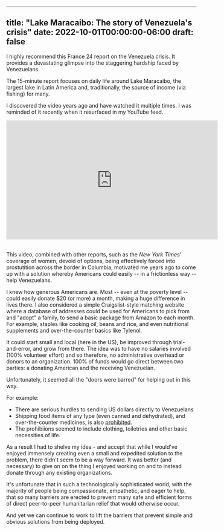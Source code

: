 
---
title: "Lake Maracaibo: The story of Venezuela's crisis"
date: 2022-10-01T00:00:00-06:00
draft: false
---

<!--more-->

I highly recommend this France 24 report on the Venezuela crisis. It provides a devastating glimpse into the staggering hardship faced by Venezuelans. 

The 15-minute report focuses on daily life around Lake Maracaibo, the largest lake in Latin America and, traditionally, the source of income (via fishing) for many. 

I discovered the video years ago and have watched it multiple times. I was reminded of it recently when it resurfaced in my YouTube feed. 

<iframe width="560" height="315" src="https://www.youtube.com/embed/el3OlIaUrsU" title="YouTube video player" frameborder="0" allow="accelerometer; autoplay; clipboard-write; encrypted-media; gyroscope; picture-in-picture" allowfullscreen></iframe>

<br/>This video, combined with other reports, such as the <em>New York Times</em>' coverage of women, devoid of options, being effectively forced into prostutition across the border in Columbia, motivated me years ago to come up with a solution whereby Americans could easily -- in a frictionless way -- help Venezuelans. 

I knew how generous Americans are. Most -- even at the poverty level -- could easily donate $20 (or more) a month, making a huge difference in lives there. I also considered a simple Craigslist-style matching website where a database of addresses could be used for Americans to pick from and "adopt" a family, to send a basic package from Amazon to each month. For example, staples like cooking oil, beans and rice, and even nutritional supplements and over-the-counter basics like Tylenol. 

It could start small and local (here in the US), be improved through trial-and-error, and grow from there. The idea was to have no salaries involved (100% volunteer effort) and so therefore, no administrative overhead or donors to an organization. 100% of funds would go direct between two parties: a donating American and the receiving Venezuelan.

Unfortunately, it seemed all the "doors were barred" for helping out in this way. 

For example: 

* There are serious hurdles to sending US dollars directly to Venezuelans
* Shipping food items of any type (even canned and dehydrated), and over-the-counter medicines, is also <a href="https://crossborder.fedex.com/us/assets/prohibited-restricted/venezuela/index.shtml" target="blank">prohibited</a>. 
* The prohibiions seemed to include clothing, toiletries and other basic necessities of life. 
  
As a result I had to shelve my idea - and accept that while I would've enjoyed immensely creating even a small and expedited solution to the problem, there didn't seem to be a way forward. It was better (and necessary) to give on on the thing I enjoyed working on and to instead donate through any existing organizations.

It's unfortunate that in such a technologically sophisticated world, with the majority of people being compassionate, empathetic, and eager to help, that so many barriers are erected to prevent many safe and efficient forms of direct peer-to-peer humanitarian relief that would otherwise occur.

And yet we can continue to work to lift the barriers that prevent simple and obvious solutions from being deployed.

